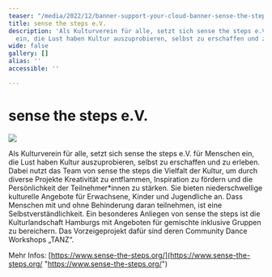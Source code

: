 ```yaml
---
teaser: "/media/2022/12/banner-support-your-cloud-banner-sense-the-steps-1-1.jpg"
title: sense the steps e.V.
description: 'Als Kulturverein für alle, setzt sich sense the steps e.V. für Menschen
  ein, die Lust haben Kultur auszuprobieren, selbst zu erschaffen und zu erleben. '
wide: false
gallery: []
alias: ''
accessible: ''

---
```

# sense the steps e.V.

![](/media/2022/12/banner-support-your-cloud-banner-sense-the-steps-1-1.jpg)

Als Kulturverein für alle, setzt sich sense the steps e.V. für Menschen ein, die Lust haben Kultur auszuprobieren, selbst zu erschaffen und zu erleben. Dabei nutzt das Team von sense the steps die Vielfalt der Kultur, um durch diverse Projekte Kreativität zu entflammen, Inspiration zu fördern und die Persönlichkeit der Teilnehmer*innen zu stärken. Sie bieten niederschwellige kulturelle Angebote für Erwachsene, Kinder und Jugendliche an. Dass Menschen mit und ohne Behinderung daran teilnehmen, ist eine Selbstverständlichkeit. Ein besonderes Anliegen von sense the steps ist die Kulturlandschaft Hamburgs mit Angeboten für gemischte inklusive Gruppen zu bereichern. Das Vorzeigeprojekt dafür sind deren Community Dance Workshops „TANZ“.

Mehr Infos: [https://www.sense-the-steps.org/](https://www.sense-the-steps.org/ "https://www.sense-the-steps.org/")